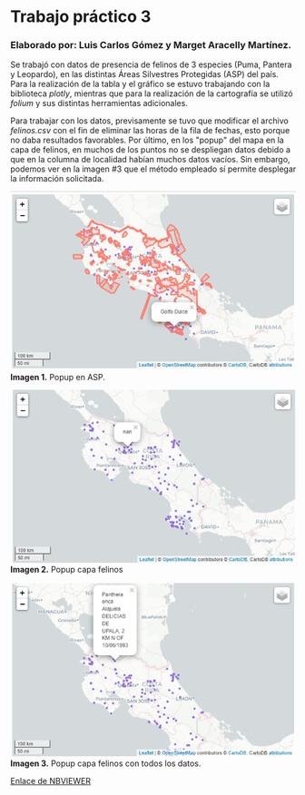# Trabajo práctico 3  

### Elaborado por: Luis Carlos Gómez y Marget Aracelly Martínez.

Se trabajó con datos de presencia de felinos de 3 especies (Puma, Pantera y Leopardo), en las distintas Áreas Silvestres Protegidas (ASP) del país. Para la realización de la tabla y el gráfico se estuvo trabajando con la biblioteca *plotly*, mientras que para la realización de la cartografía se utilizó *folium* y sus distintas herramientas adicionales. 

Para trabajar con los datos, previsamente se tuvo que modificar el archivo *felinos.csv* con el fin de eliminar las horas de la fila de fechas, esto porque no daba resultados favorables. Por último, en los "popup" del mapa en la capa de felinos, en muchos de los puntos no se despliegan datos debido a que en la columna de localidad habían muchos datos vacíos. Sin embargo, podemos ver en la imagen #3 que el método empleado sí permite desplegar la información solicitada. 

![Popup en la capa de ASP](https://github.com/margetmartinez/Tarea03-Felinos_en_CostaRica/blob/main/Popup%20ASP.png)  
**Imagen 1.** Popup en ASP. 

![Popup de felinos](https://github.com/margetmartinez/Tarea03-Felinos_en_CostaRica/blob/main/Popup%20Felinos%201.png)  
**Imagen 2.** Popup capa felinos

![Popup felinos con todos los datos](https://github.com/margetmartinez/Tarea03-Felinos_en_CostaRica/blob/main/Popup%20Felinos%202.png)   
**Imagen 3.** Popup capa felinos con todos los datos.

[Enlace de NBVIEWER](https://nbviewer.org/github/margetmartinez/Tarea03-Felinos_en_CostaRica/blob/main/Tarea03Mar_y_Luis.1.ipynb)
